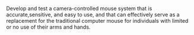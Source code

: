 Develop and test a camera-controlled mouse system that is accurate,sensitive, and easy to use, and that can effectively serve as a replacement for
the traditional computer mouse for individuals with limited or no use of their arms and hands.
